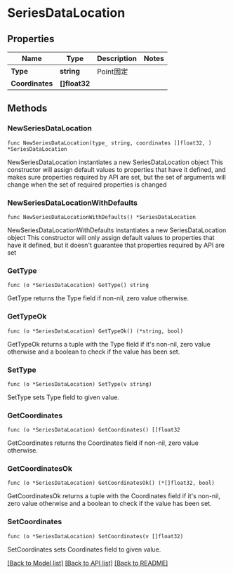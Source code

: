 # SeriesDataLocation

## Properties

Name | Type | Description | Notes
------------ | ------------- | ------------- | -------------
**Type** | **string** | Point固定 | 
**Coordinates** | **[]float32** |  | 

## Methods

### NewSeriesDataLocation

`func NewSeriesDataLocation(type_ string, coordinates []float32, ) *SeriesDataLocation`

NewSeriesDataLocation instantiates a new SeriesDataLocation object
This constructor will assign default values to properties that have it defined,
and makes sure properties required by API are set, but the set of arguments
will change when the set of required properties is changed

### NewSeriesDataLocationWithDefaults

`func NewSeriesDataLocationWithDefaults() *SeriesDataLocation`

NewSeriesDataLocationWithDefaults instantiates a new SeriesDataLocation object
This constructor will only assign default values to properties that have it defined,
but it doesn't guarantee that properties required by API are set

### GetType

`func (o *SeriesDataLocation) GetType() string`

GetType returns the Type field if non-nil, zero value otherwise.

### GetTypeOk

`func (o *SeriesDataLocation) GetTypeOk() (*string, bool)`

GetTypeOk returns a tuple with the Type field if it's non-nil, zero value otherwise
and a boolean to check if the value has been set.

### SetType

`func (o *SeriesDataLocation) SetType(v string)`

SetType sets Type field to given value.


### GetCoordinates

`func (o *SeriesDataLocation) GetCoordinates() []float32`

GetCoordinates returns the Coordinates field if non-nil, zero value otherwise.

### GetCoordinatesOk

`func (o *SeriesDataLocation) GetCoordinatesOk() (*[]float32, bool)`

GetCoordinatesOk returns a tuple with the Coordinates field if it's non-nil, zero value otherwise
and a boolean to check if the value has been set.

### SetCoordinates

`func (o *SeriesDataLocation) SetCoordinates(v []float32)`

SetCoordinates sets Coordinates field to given value.



[[Back to Model list]](../README.md#documentation-for-models) [[Back to API list]](../README.md#documentation-for-api-endpoints) [[Back to README]](../README.md)


